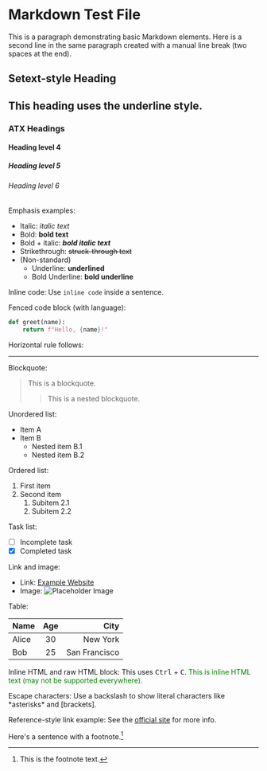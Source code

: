 # Markdown Test File

This is a paragraph demonstrating basic Markdown elements.
Here is a second line in the same paragraph created with a manual line break (two spaces at the end).

## Setext-style Heading
This heading uses the underline style.
-------------------------

### ATX Headings
#### Heading level 4
##### Heading level 5
###### Heading level 6

Emphasis examples:
- Italic: *italic text*
- Bold: **bold text**
- Bold + italic: ***bold italic text***
- Strikethrough: ~~struck-through text~~
- (Non-standard)
  - Underline: __underlined__
  - Bold Underline: __**bold underline**__


Inline code: Use `inline code` inside a sentence.

Fenced code block (with language):
```python
def greet(name):
    return f"Hello, {name}!"
```

Horizontal rule follows:

---

Blockquote:
> This is a blockquote.
> > This is a nested blockquote.

Unordered list:
- Item A
- Item B
  - Nested item B.1
  - Nested item B.2

Ordered list:
1. First item
2. Second item
   1. Subitem 2.1
   2. Subitem 2.2

Task list:
- [ ] Incomplete task
- [x] Completed task

Link and image:
- Link: [Example Website](https://example.com)
- Image: ![Placeholder Image](https://via.placeholder.com/150 "Placeholder")

Table:

| Name  | Age | City           |
|-------|:---:|---------------:|
| Alice |  30 | New York       |
| Bob   |  25 | San Francisco  |

Inline HTML and raw HTML block:
This uses <kbd>Ctrl</kbd> + <kbd>C</kbd>.
<span style="color:green">This is inline HTML text (may not be supported everywhere).</span>

Escape characters:
Use a backslash to show literal characters like \*asterisks\* and \[brackets\].

Reference-style link example:
See the [official site][1] for more info.

Here's a sentence with a footnote.[^1]

[1]: https://example.com

[^1]: This is the footnote text.

